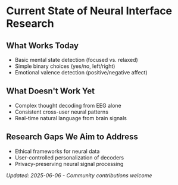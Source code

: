 # Current State of Neural Interface Research

## What Works Today
- Basic mental state detection (focused vs. relaxed)
- Simple binary choices (yes/no, left/right)
- Emotional valence detection (positive/negative affect)

## What Doesn't Work Yet
- Complex thought decoding from EEG alone
- Consistent cross-user neural patterns
- Real-time natural language from brain signals

## Research Gaps We Aim to Address
- Ethical frameworks for neural data
- User-controlled personalization of decoders
- Privacy-preserving neural signal processing

*Updated: 2025-06-06 - Community contributions welcome*